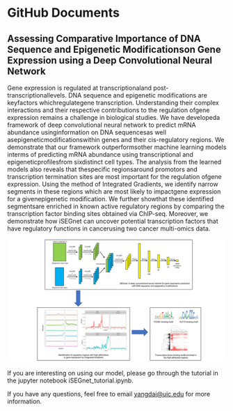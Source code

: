 # GitHub Documents

## Assessing Comparative Importance of DNA Sequence and Epigenetic Modificationson Gene Expression using a Deep Convolutional Neural Network

Gene  expression is  regulated  at transcriptionaland  post-transcriptionallevels.  DNA sequence and epigenetic modifications are keyfactors whichregulategene transcription. Understanding their  complex  interactions  and their  respective  contributions  to  the regulation  ofgene  expression remains  a  challenge  in  biological studies.  We have developeda framework   of deep   convolutional   neural   network   to   predict   mRNA abundance usinginformation on DNA  sequencesas  well  asepigeneticmodificationswithin  genes  and  their  cis-regulatory  regions.  We  demonstrate  that  our  framework outperformsother  machine  learning  models interms  of predicting  mRNA  abundance using transcriptional and epigeneticprofilesfrom sixdistinct cell types. The analysis from the learned models also reveals that thespecific  regionsaround  promotors  and transcription termination sites are most important for the regulation ofgene expression. Using the method of Integrated Gradients, we identify narrow segments in these regions which are most likely to impactgene expression for a givenepigenetic modification. We further  showthat  these identified segmentsare  enriched  in  known active  regulatory regions  by  comparing  the  transcription  factor  binding  sites  obtained  via  ChIP-seq. Moreover, we demonstrate how iSEGnet can uncover potential transcription factors that have regulatory functions in cancerusing two cancer multi-omics data.

![image](iSERGnet_graphic_abstract.png "iSEGnet graphic abstract")

If you are interesting on using our model, please go through the tutorial in the jupyter notebook iSEGnet_tutorial.ipynb. 

If you have any questions, feel free to email yangdai@uic.edu for more information.
